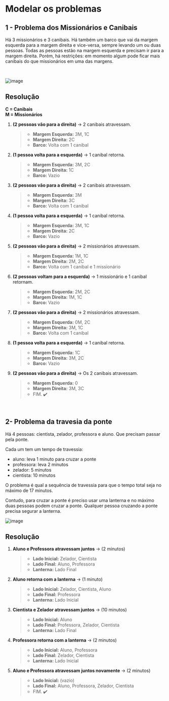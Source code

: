 # Modelar os problemas

## 1 - Problema dos Missionários e Canibais

Há 3 missionários e 3 canibais. Há também um barco que vai da margem 
esquerda para a margem direita e vice-versa, sempre levando um ou duas
pessoas. Todas as pessoas estão na margem esquerda e precisam ir para a margem direita.
Porém, há restrições: em momento algum pode ficar mais canibais do que missionários
em uma das margens.

<br> 

![image](https://github.com/user-attachments/assets/f9ce4f7d-0e41-4f32-9310-032547897848)



<h2>Resolução</h2>

**C = Canibais** <br>
**M = Missionários**

1. **(2 pessoas vão para a direita)** → 2 canibais atravessam.
   > - **Margem Esquerda:** 3M, 1C
   > - **Margem Direita:** 2C
   > - **Barco:** Volta com 1 canibal

2. **(1 pessoa volta para a esquerda)** → 1 canibal retorna.
   > - **Margem Esquerda:** 3M, 2C
   > - **Margem Direita:** 1C
   > - **Barco:** Vazio

3. **(2 pessoas vão para a direita)** → 2 canibais atravessam.
   > - **Margem Esquerda:** 3M
   > - **Margem Direita:** 3C
   > - **Barco:** Volta com 1 canibal

4. **(1 pessoa volta para a esquerda)** → 1 canibal retorna.
   > - **Margem Esquerda:** 3M, 1C
   > - **Margem Direita:** 2C
   > - **Barco:** Vazio

5. **(2 pessoas vão para a direita)** → 2 missionários atravessam.
   > - **Margem Esquerda:** 1M, 1C
   > - **Margem Direita:** 2M, 2C
   > - **Barco:** Volta com 1 canibal e 1 missionário

6. **(2 pessoas voltam para a esquerda)** → 1 missionário e 1 canibal retornam.
   > - **Margem Esquerda:** 2M, 2C
   > - **Margem Direita:** 1M, 1C
   > - **Barco:** Vazio

7. **(2 pessoas vão para a direita)** → 2 missionários atravessam.
   > - **Margem Esquerda:** 0M, 2C
   > - **Margem Direita:** 3M, 1C
   > - **Barco:** Volta com 1 canibal

8. **(1 pessoa volta para a esquerda)** → 1 canibal retorna.
   > - **Margem Esquerda:** 1C
   > - **Margem Direita:** 3M, 2C
   > - **Barco:** Vazio

9. **(2 pessoas vão para a direita)** → Os 2 canibais atravessam.
   > - **Margem Esquerda:** 0
   > - **Margem Direita:** 3M, 3C
   > - FIM. ✔️
  
<br> 

## 2- Problema da travesia da ponte

Há 4 pessoas: cientista, zelador, professora e aluno. Que precisam passar pela ponte.

Cada um tem um tempo de travessia:
  - aluno: leva 1 minuto para cruzar a ponte
  - professora: leva 2 minutos
  - zelador: 5 minutos
  - cientista: 10 minutos

O problema é qual a sequência de travessia para que o tempo total seja no máximo de 17 minutos.

Contudo, para cruzar a ponte é preciso usar uma lanterna e no máximo duas pessoas podem cruzar a ponte. Qualquer pessoa cruzando a ponte precisa segurar a lanterna.

![image](https://github.com/user-attachments/assets/36572034-6cdc-48a5-b87f-47d557286a7f)


<h2>Resolução</h2>

1. **Aluno e Professora atravessam juntos** → (2 minutos)
     > - **Lado Inicial:** Zelador, Cientista
     > - **Lado Final:** Aluno, Professora
     > - **Lanterna:** Lado Final

2. **Aluno retorna com a lanterna** → (1 minuto)
     > - **Lado Inicial:** Zelador, Cientista, Aluno
     > - **Lado Final:** Professora
     > - **Lanterna:** Lado Inicial

3. **Cientista e Zelador atravessam juntos** → (10 minutos)
     > - **Lado Inicial:** Aluno
     > - **Lado Final:** Professora, Zelador, Cientista
     > - **Lanterna:** Lado Final

4. **Professora retorna com a lanterna** → (2 minutos)
     > - **Lado Inicial:** Aluno, Professora
     > - **Lado Final:** Zelador, Cientista
     > - **Lanterna:** Lado Inicial

5. **Aluno e Professora atravessam juntos novamente** → (2 minutos)
     > - **Lado Inicial:** (vazio)
     > - **Lado Final:** Aluno, Professora, Zelador, Cientista
     > - FIM. ✔️
     
     
   





   
  

